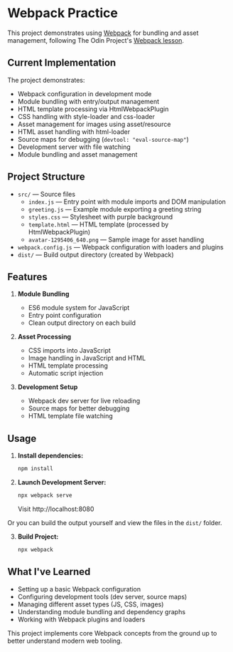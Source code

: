 # Webpack Practice

This project demonstrates using [Webpack](https://webpack.js.org/) for bundling and asset management, following The Odin Project's [Webpack lesson](https://www.theodinproject.com/lessons/javascript-webpack).

## Current Implementation

The project demonstrates:
- Webpack configuration in development mode
- Module bundling with entry/output management
- HTML template processing via HtmlWebpackPlugin
- CSS handling with style-loader and css-loader
- Asset management for images using asset/resource
- HTML asset handling with html-loader
- Source maps for debugging (`devtool: "eval-source-map"`)
- Development server with file watching
- Module bundling and asset management

## Project Structure

- `src/` — Source files
  - `index.js` — Entry point with module imports and DOM manipulation
  - `greeting.js` — Example module exporting a greeting string
  - `styles.css` — Stylesheet with purple background
  - `template.html` — HTML template (processed by HtmlWebpackPlugin)
  - `avatar-1295406_640.png` — Sample image for asset handling
- `webpack.config.js` — Webpack configuration with loaders and plugins
- `dist/` — Build output directory (created by Webpack)

## Features

1. **Module Bundling**
   - ES6 module system for JavaScript
   - Entry point configuration
   - Clean output directory on each build

2. **Asset Processing**
   - CSS imports into JavaScript
   - Image handling in JavaScript and HTML
   - HTML template processing
   - Automatic script injection

3. **Development Setup**
   - Webpack dev server for live reloading
   - Source maps for better debugging
   - HTML template file watching

## Usage

1. **Install dependencies:**
   ```bash
   npm install
   ```

2. **Launch Development Server:**
   ```bash
   npx webpack serve
   ```
   Visit http://localhost:8080

Or you can build the output yourself and view the files in the `dist/` folder.

3. **Build Project:**
   ```bash
   npx webpack
   ```

## What I've Learned
- Setting up a basic Webpack configuration
- Configuring development tools (dev server, source maps)
- Managing different asset types (JS, CSS, images)
- Understanding module bundling and dependency graphs
- Working with Webpack plugins and loaders

This project implements core Webpack concepts from the ground up to better understand modern web tooling.